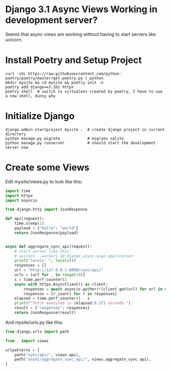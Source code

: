 # Django 3.1 Async Views Working in development server?

Seems that async views are working without having to start servers
like uvicorn.

# Install Poetry and Setup Project
```shell
curl -sSL https://raw.githubusercontent.com/python-poetry/poetry/master/get-poetry.py | python
mkdir mysite && cd mysite && poetry init -n
poetry add django==3.1b1 httpx
poetry shell  # switch to virtualenv created by poetry, I have to use a new shell, dunny why
```

# Initialize Django
```shell
django-admin startproject mysite .  # create django project in current directory
python manage.py migrate            # migrate sqlite
python manage.py runserver          # should start the development server now
```

# Create some Views

Edit mysite/views.py to look like this:
```python
import time
import httpx
import asyncio

from django.http import JsonResponse

def api(request):
    time.sleep(1)
    payload = {"hello": "world"}
    return JsonResponse(payload)


async def aggregate_sync_api(request):
    # start server like this:
    # uvicorn --workers 10 django_async.asgi:application
    print("locals: ", locals())
    responses = []
    url = "http://127.0.0.1:8000/sync/api/"
    urls = [url for _ in range(10)]
    s = time.perf_counter()
    async with httpx.AsyncClient() as client:
        responses = await asyncio.gather(*[client.get(url) for url in urls])
        responses = [r.json() for r in responses]
    elapsed = time.perf_counter() - s
    print(f"fetch executed in {elapsed:0.2f} seconds.")
    result = {"responses": responses}
    return JsonResponse(result)
```

And mysite/urls.py like this:
```python
from django.urls import path

from . import views

urlpatterns = [
    path("sync/api/", views.api),
    path("async/aggregate_sync_api/", views.aggregate_sync_api),
]
```